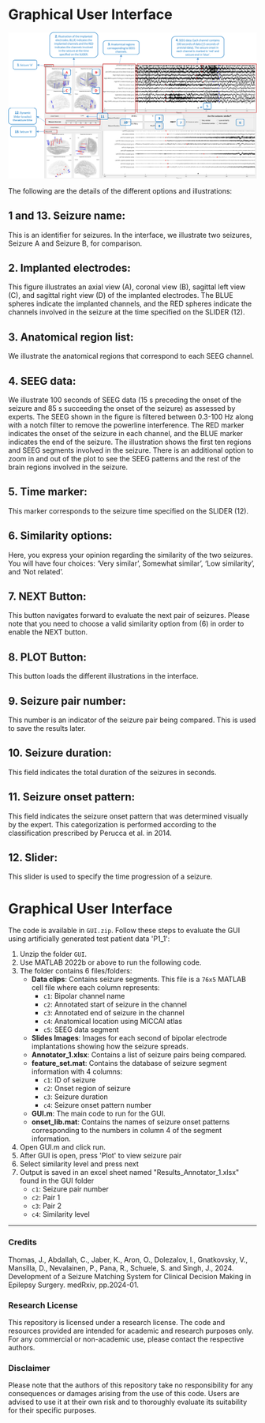 # Graphical User Interface




![GUI example](fig.png)

The following are the details of the different options and illustrations:

## 1 and 13. Seizure name: 
This is an identifier for seizures. In the interface, we illustrate two seizures, Seizure A and Seizure B, for comparison.
## 2. Implanted electrodes: 
This figure illustrates an axial view (A), coronal view (B), sagittal left view (C), and sagittal right view (D) of the implanted electrodes. The BLUE spheres indicate the implanted channels, and the RED spheres indicate the channels involved in the seizure at the time specified on the SLIDER (12).
## 3. Anatomical region list: 
We illustrate the anatomical regions that correspond to each SEEG channel.
## 4. SEEG data: 
We illustrate 100 seconds of SEEG data (15 s preceding the onset of the seizure and 85 s succeeding the onset of the seizure) as assessed by experts. The SEEG shown in the figure is filtered between 0.3-100 Hz along with a notch filter to remove the powerline interference. The RED marker indicates the onset of the seizure in each channel, and the BLUE marker indicates the end of the seizure. The illustration shows the first ten regions and SEEG segments involved in the seizure. There is an additional option to zoom in and out of the plot to see the SEEG patterns and the rest of the brain regions involved in the seizure.
## 5. Time marker: 
This marker corresponds to the seizure time specified on the SLIDER (12).
## 6. Similarity options: 
Here, you express your opinion regarding the similarity of the two seizures. You will have four choices: ‘Very similar’, Somewhat similar’, ‘Low similarity’, and ‘Not related’.
## 7. NEXT Button: 
This button navigates forward to evaluate the next pair of seizures. Please note that you need to choose a valid similarity option from (6) in order to enable the NEXT button.
## 8. PLOT Button: 
This button loads the different illustrations in the interface.
## 9. Seizure pair number: 
This number is an indicator of the seizure pair being compared. This is used to save the results later.
## 10. Seizure duration: 
This field indicates the total duration of the seizures in seconds.
## 11. Seizure onset pattern:
This field indicates the seizure onset pattern that was determined visually by the expert. This categorization is performed according to the classification prescribed by Perucca et al. in 2014.
## 12. Slider:
This slider is used to specify the time progression of a seizure.

# Graphical User Interface

The code is available in `GUI.zip`. Follow these steps to evaluate the GUI using artificially generated test patient data 'P1_1':

1. Unzip the folder `GUI`.
2. Use MATLAB 2022b or above to run the following code.
3. The folder contains 6 files/folders:
   - **Data clips**: Contains seizure segments. This file is a `76x5` MATLAB cell file where each column represents:
     - `c1`: Bipolar channel name
     - `c2`: Annotated start of seizure in the channel
     - `c3`: Annotated end of seizure in the channel
     - `c4`: Anatomical location using MICCAI atlas
     - `c5`: SEEG data segment
   - **Slides Images**: Images for each second of bipolar electrode implantations showing how the seizure spreads.
   - **Annotator_1.xlsx**: Contains a list of seizure pairs being compared.
   - **feature_set.mat**: Contains the database of seizure segment information with 4 columns:
     - `c1`: ID of seizure
     - `c2`: Onset region of seizure
     - `c3`: Seizure duration
     - `c4`: Seizure onset pattern number
   - **GUI.m**: The main code to run for the GUI.
   - **onset_lib.mat**: Contains the names of seizure onset patterns corresponding to the numbers in column 4 of the segment information.
4. Open GUI.m and click run.
5. After GUI is open, press 'Plot' to view seizure pair
6. Select similarity level and press next
7. Output is saved in an excel sheet named "Results_Annotator_1.xlsx" found in the GUI folder
   - `c1`: Seizure pair number
   - `c2`: Pair 1
   - `c3`: Pair 2
   - `c4`: Similarity level 
---

### Credits

Thomas, J., Abdallah, C., Jaber, K., Aron, O., Dolezalov, I., Gnatkovsky, V., Mansilla, D., Nevalainen, P., Pana, R., Schuele, S. and Singh, J., 2024. Development of a Seizure Matching System for Clinical Decision Making in Epilepsy Surgery. medRxiv, pp.2024-01.

### Research License
This repository is licensed under a research license. The code and resources provided are intended for academic and research purposes only. For any commercial or non-academic use, please contact the respective authors.

### Disclaimer
Please note that the authors of this repository take no responsibility for any consequences or damages arising from the use of this code. Users are advised to use it at their own risk and to thoroughly evaluate its suitability for their specific purposes.





